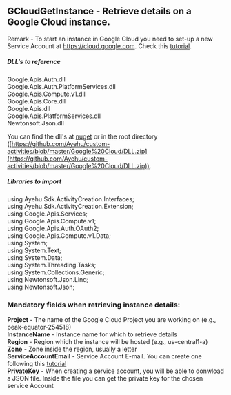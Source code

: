 ## GCloudGetInstance - Retrieve details on a Google Cloud instance.

Remark - To start an instance in Google Cloud you need to set-up a new Service Account at https://cloud.google.com. Check this [tutorial](https://docs.bmc.com/docs/PATROL4GoogleCloudPlatform/10/creating-a-service-account-key-in-the-google-cloud-platform-project-799095477.html).  

##### DLL's to reference
Google.Apis.Auth.dll  
Google.Apis.Auth.PlatformServices.dll  
Google.Apis.Compute.v1.dll  
Google.Apis.Core.dll  
Google.Apis.dll  
Google.Apis.PlatformServices.dll  
Newtonsoft.Json.dll  

You can find the dll's at [nuget](https://www.nuget.org/packages/Google.Apis.Compute.v1) or in the root directory ([https://github.com/Ayehu/custom-activities/blob/master/Google%20Cloud/DLL.zip](https://github.com/Ayehu/custom-activities/blob/master/Google%20Cloud/DLL.zip)).

##### Libraries to import
using Ayehu.Sdk.ActivityCreation.Interfaces;<br>
using Ayehu.Sdk.ActivityCreation.Extension;<br>
using Google.Apis.Services;<br>
using Google.Apis.Compute.v1;<br>
using Google.Apis.Auth.OAuth2;<br>
using Google.Apis.Compute.v1.Data;<br>
using System;<br>
using System.Text;<br>
using System.Data;<br>
using System.Threading.Tasks;<br>
using System.Collections.Generic;<br>
using Newtonsoft.Json.Linq;<br>
using Newtonsoft.Json;<br>

### Mandatory fields when retrieving instance details:
**Project**				- The name of the Google Cloud Project you are working on (e.g.,  peak-equator-254518)  
**InstanceName**		- Instance name for which to retrieve details  
**Region**				- Region which the instance will be hosted (e.g., us-central1-a)  
**Zone**				- Zone inside the region, usually a letter  
**ServiceAccountEmail**	- Service Account E-mail. You can create one following this [tutorial](https://docs.bmc.com/docs/PATROL4GoogleCloudPlatform/10/creating-a-service-account-key-in-the-google-cloud-platform-project-799095477.html)  
**PrivateKey**			- When creating a service account, you will be able to donwload a JSON file. Inside the file you can get the private key for the chosen service Account  
